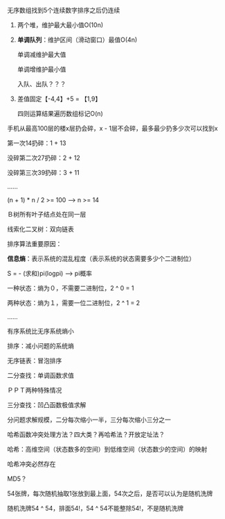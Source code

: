 无序数组找到5个连续数字排序之后仍连续

1. 两个堆，维护最大最小值O(10n)

2. **单调队列**：维护区间（滑动窗口）最值O(4n)

   单调减维护最大值

   单调增维护最小值

   入队、出队？？？

3. 差值固定【-4,4】+5 = 【1,9】

   四则运算结果遍历数组标记O(n)

手机从最高100层的楼x层扔会碎，x - 1层不会碎，最多最少扔多少次可以找到x

第一次14扔碎：1 + 13

没碎第二次27扔碎：2 + 12

没碎第三次39扔碎：3 + 11

......

(n + 1) * n / 2 >= 100  --> n >= 14





Ｂ树所有叶子结点处在同一层

线索化二叉树：双向链表



排序算法重要原因：

**信息熵**：表示系统的混乱程度（表示系统的状态需要多少个二进制位）

S = - (求和)pi(logpi)   -->  pi概率

一种状态：熵为０，不需要二进制位，2 ^ 0 = 1

两种状态：熵为１，需要一位二进制位，2 ^ 1 = 2

……

有序系统比无序系统熵小

排序：减小问题的系统熵

无序链表：冒泡排序



二分查找：单调函数求值

ＰＰＴ两种特殊情况

三分查找：凹凸函数极值求解

分问题求解规模，二分每次缩小一半，三分每次缩小三分之一



哈希函数冲突处理方法？四大类？再哈希法？开放定址法？

哈希：高维空间（状态数多的空间）到低维空间（状态数少的空间）的映射

哈希冲突必然存在

MD5？



54张牌，每次随机抽取1张放到最上面，54次之后，是否可以认为是随机洗牌

随机洗牌54 ^ 54，排面54!，54 ^ 54不能整除54!，不是随机洗牌